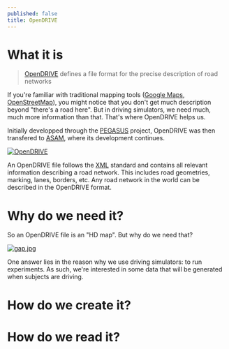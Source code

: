 ```yaml
---
published: false
title: OpenDRIVE
---
```

# What it is

> [OpenDRIVE] defines a file format for the precise description of road networks

If you're familiar with traditional mapping tools ([Google Maps], [OpenStreetMap]), you might notice that you don't get much description beyond "there's a road here". But in driving simulators, we need much, much more information than that. That's where OpenDRIVE helps us.

Initially developped through the [PEGASUS] project, OpenDRIVE was then transfered to [ASAM](http://asam.net/), where its development continues.

[![OpenDRIVE]({{site.baseurl}}/images/exporting_to_opendrive_02.jpg)][0]

An OpenDRIVE file follows the [XML](https://en.wikipedia.org/wiki/XML) standard and contains all relevant information describing a road network. This includes road geometries, marking, lanes, borders, etc. Any road network in the world can be described in the OpenDRIVE format.

# Why do we need it?

So an OpenDRIVE file is an "HD map". But why do we need that?

[![gap.jpg]({{site.baseurl}}/images/gap.jpg)][1]


One answer lies in the reason why we use driving simulators: to run experiments. As such, we're interested in some data that will be generated when subjects are driving.

# How do we create it?

# How do we read it?

[0]: https://fr.mathworks.com/help/roadrunner/ug/Exporting-to-OpenDRIVE.html
[1]: https://www.highwaycodeuk.co.uk/control-of-the-vehicle.html

[OpenDRIVE]: https://www.asam.net/standards/detail/opendrive/
[Google Maps]: https://maps.google.com/
[OpenStreetMap]: https://www.openstreetmap.org/
[PEGASUS]: https://www.pegasusprojekt.de/en/